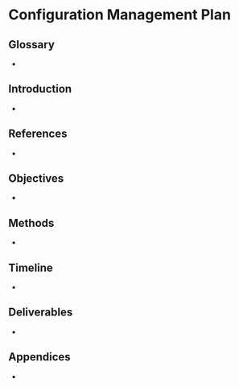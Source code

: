 <h1>Configuration Management Plan</h1>
<h2>Glossary</h2>
<ul>
  <li></li>
</ul>

<h2>Introduction</h2>
<ul>
  <li></li>
</ul>

<h2>References</h2>
<ul>
  <li></li>
</ul>

<h2>Objectives</h2>
<ul>
  <li></li>
</ul>

<h2>Methods</h2>
<ul>
  <li></li>
</ul>

<h2>Timeline</h2>
<ul>
  <li></li>
</ul>

<h2>Deliverables</h2>
<ul>
  <li></li>
</ul>

<h2>Appendices</h2>
<ul>
  <li></li>
</ul>

